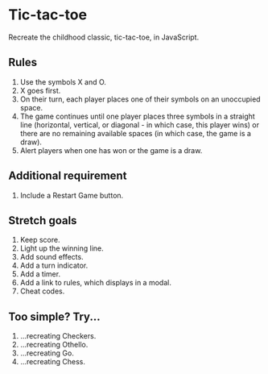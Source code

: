 # Tic-tac-toe

Recreate the childhood classic, tic-tac-toe, in JavaScript.

## Rules

1. Use the symbols X and O.
2. X goes first.
3. On their turn, each player places one of their symbols on an unoccupied space.
4. The game continues until one player places three symbols in a straight line (horizontal, vertical, or diagonal - in which case, this player wins) or there are no remaining available spaces (in which case, the game is a draw).
5. Alert players when one has won or the game is a draw.

## Additional requirement

1. Include a Restart Game button.

## Stretch goals

1. Keep score.
2. Light up the winning line.
3. Add sound effects.
4. Add a turn indicator.
5. Add a timer.
6. Add a link to rules, which displays in a modal.
7. Cheat codes.

## Too simple? Try...

1. ...recreating Checkers.
2. ...recreating Othello.
3. ...recreating Go.
4. ...recreating Chess.


